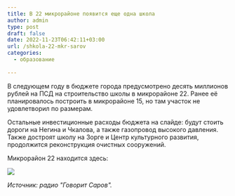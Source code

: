```yaml
---
title: В 22 микрорайоне появится еще одна школа
author: admin
type: post
draft: false
date: 2022-11-23T06:42:11+03:00
url: /shkola-22-mkr-sarov
categories:
  - образование
  
---
```


В следующем году в бюджете города предусмотрено десять миллионов рублей на ПСД на строительство школы в микрорайоне 22. Ранее её планировалось построить в микрорайоне 15, но там участок не удовлетворил по размерам.

Остальные инвестиционные расходы бюджета на слайде: будут стоить дороги на Негина и Чкалова, а также газопровод высокого давления. Также достроят школу на Зорге и Центр культурного развития, продолжится реконструкция очистных сооружений.

Микрорайон 22 находится здесь:

<img src="https://sun1.userapi.com/sun1-93/s/v1/ig2/XEhachsCg88mIO_YZguL9wzeFoHeZEh2v3k6w1aTt6s64IDldVSvoDD1Pd04esDFex8ltu-_UlsbWU2X9b5-Gf1v.jpg?size=1023x2160&quality=96&type=album">

<i>Источник: радио "Говорит Саров".</i>